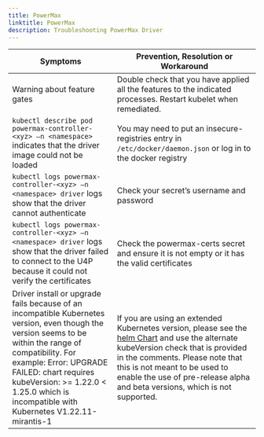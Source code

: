 ```yaml
---
title: PowerMax
linktitle: PowerMax 
description: Troubleshooting PowerMax Driver
---
```

| Symptoms | Prevention, Resolution or Workaround |
|------------|--------------|
| Warning about feature gates | Double check that you have applied all the features to the indicated processes. Restart kubelet when remediated.|
| `kubectl describe pod powermax-controller-<xyz> –n <namespace>` indicates that the driver image could not be loaded | You may need to put an insecure-registries entry in `/etc/docker/daemon.json` or log in to the docker registry |
| `kubectl logs powermax-controller-<xyz> –n <namespace> driver` logs show that the driver cannot authenticate | Check your secret’s username and password |
| `kubectl logs powermax-controller-<xyz> –n <namespace> driver` logs show that the driver failed to connect to the U4P because it could not verify the certificates | Check the powermax-certs secret and ensure it is not empty or it has the valid certificates|
|Driver install or upgrade fails because of an incompatible Kubernetes version, even though the version seems to be within the range of compatibility. For example: Error: UPGRADE FAILED: chart requires kubeVersion: >= 1.22.0 < 1.25.0 which is incompatible with Kubernetes V1.22.11-mirantis-1 | If you are using an extended Kubernetes version, please see the [helm Chart](https://github.com/dell/csi-powermax/blob/main/helm/csi-powermax/Chart.yaml) and use the alternate kubeVersion check that is provided in the comments. Please note that this is not meant to be used to enable the use of pre-release alpha and beta versions, which is not supported.|
